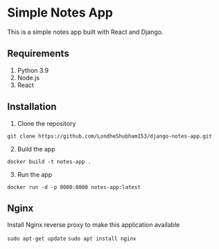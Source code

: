 # Simple Notes App
This is a simple notes app built with React and Django.
   
## Requirements   
1. Python 3.9           
2. Node.js                  
3. React          
                   
## Installation            
1. Clone the repository        
```
git clone https://github.com/LondheShubham153/django-notes-app.git      
```
        
2. Build the app
```
docker build -t notes-app .
```

3. Run the app
```
docker run -d -p 8000:8000 notes-app:latest
```

## Nginx

Install Nginx reverse proxy to make this application available

`sudo apt-get update`
`sudo apt install nginx`
